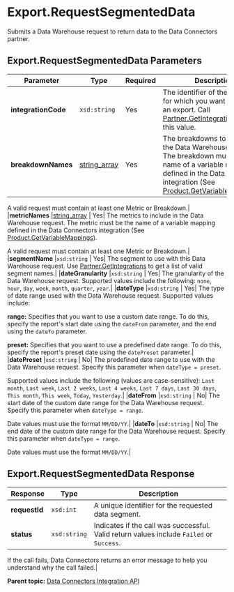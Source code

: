 # Export.RequestSegmentedData

Submits a Data Warehouse request to return data to the Data Connectors partner.

## Export.RequestSegmentedData Parameters

|Parameter|Type|Required|Description|
|---------|----|--------|-----------|
|**integrationCode** |`xsd:string` | Yes| The identifier of the integration for which you want to request an export. Call [Partner.GetIntegrations](r_getIntegrations.md#) to get this value.|
|**breakdownNames** |[string\_array](../../data_types/r_datatype_string_array.md#) | Yes| The breakdowns to include in the Data Warehouse request. The breakdown must be the name of a variable mapping defined in the Data Connectors integration \(See [Product.GetVariableMappings](../config_api/r_prod_getVarMappings.md#)\).

 A valid request must contain at least one Metric or Breakdown.|
|**metricNames** |[string\_array](../../data_types/r_datatype_string_array.md#) | Yes| The metrics to include in the Data Warehouse request. The metric must be the name of a variable mapping defined in the Data Connectors integration \(See [Product.GetVariableMappings](../config_api/r_prod_getVarMappings.md#)\).

 A valid request must contain at least one Metric or Breakdown.|
|**segmentName** |`xsd:string` | Yes| The segment to use with this Data Warehouse request. Use [Partner.GetIntegrations](r_getIntegrations.md#) to get a list of valid segment names.|
|**dateGranularity** |`xsd:string` | Yes| The granularity of the Data Warehouse request. Supported values include the following: `none`, `hour`, `day`, `week`, `month`, `quarter`, `year`.|
|**dateType** |`xsd:string` | Yes| The type of date range used with the Data Warehouse request. Supported values include:

 **range:** Specifies that you want to use a custom date range. To do this, specify the report's start date using the `dateFrom` parameter, and the end using the `dateTo` parameter.

 **preset:** Specifies that you want to use a predefined date range. To do this, specify the report's preset date using the `datePreset` parameter.|
|**datePreset** |`xsd:string` | No| The predefined date range to use with the Data Warehouse request. Specify this parameter when `dateType = preset`.

 Supported values include the following \(values are case-sensitive\): `Last month`, `Last week`, `Last 2 weeks`, `Last 4 weeks`, `Last 7 days`, `Last 30 days`, `This month`, `This week`, `Today`, `Yesterday`.|
|**dateFrom** |`xsd:string` | No| The start date of the custom date range for the Data Warehouse request. Specify this parameter when `dateType = range`.

 Date values must use the format `MM/DD/YY`.|
|**dateTo** |`xsd:string` | No| The end date of the custom date range for the Data Warehouse request. Specify this parameter when `dateType = range`.

 Date values must use the format `MM/DD/YY`.|

## Export.RequestSegmentedData Response

|Response|Type|Description|
|--------|----|-----------|
|**requestId** |`xsd:int` | A unique identifier for the requested data segment.|
|**status** |`xsd:string` | Indicates if the call was successful. Valid return values include `Failed` or `Success`.

 If the call fails, Data Connectors returns an error message to help you understand why the call failed.|

**Parent topic:** [Data Connectors Integration API](../../Genesis_API/integration_api/c_genesis_api_integrate.md)

